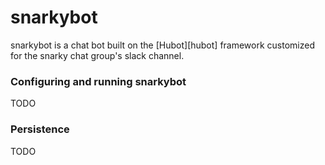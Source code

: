 # snarkybot

snarkybot is a chat bot built on the [Hubot][hubot] framework customized
for the snarky chat group's slack channel.

### Configuring and running snarkybot

TODO

### Persistence

TODO
